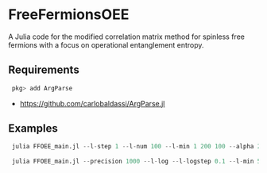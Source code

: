 # FreeFermionsOEE

A Julia  code for the modified correlation matrix method for spinless free fermions with a focus on operational entanglement entropy.

## Requirements
```julia
 pkg> add ArgParse
```
* https://github.com/carlobaldassi/ArgParse.jl

## Examples
```julia
 julia FFOEE_main.jl --l-step 1 --l-num 100 --l-min 1 200 100 --alpha 2 --out L200N100alpha2.dat --eigs --prob
 
 julia FFOEE_main.jl --precision 1000 --l-log --l-logstep 0.1 --l-min 5 --l-max 1000 1000 500 --alpha 2 --out L1000N500alpha2.dat
```
